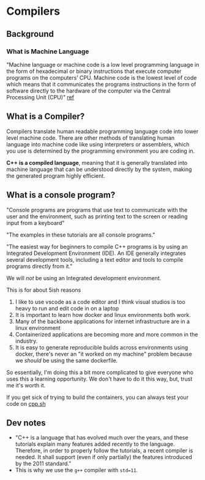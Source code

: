 # Compilers

## Background

### What is Machine Language

"Machine language or machine code is a low level programming language in the form of hexadecimal or binary instructions that execute computer programs on the computers’ CPU. Machine code is the lowest level of code which means that it communicates the programs instructions in the form of software directly to the hardware of the computer via the Central Processing Unit (CPU)" [ref](https://www.codecademy.com/resources/docs/general/machine-code)

## What is a Compiler?

Compilers translate human readable programming language code into lower level machine code. There are other methods of translating human language into machine code like using interpreters or assemblers, which you use is determined by the programming environment you are coding in.

**C++ is a compiled language**, meaning that it is generally translated into machine language that can be understood directly by the system, making the generated program highly efficient.

## What is a console program?

"Console programs are programs that use text to communicate with the user and the environment, such as printing text to the screen or reading input from a keyboard"

"The examples in these tutorials are all console programs."

"The easiest way for beginners to compile C++ programs is by using an Integrated Development Environment (IDE). An IDE generally integrates several development tools, including a text editor and tools to compile programs directly from it."

We will *not*  be using an Integrated development environment.

This is for about 5ish reasons

1. I like to use vscode as a code editor and I think visual studios is too heavy to run and edit code in on a laptop
2. It is important to learn how docker and linux environments both work.
3. Many of the backbone applications for internet infrastructure are in a linux environment
4. Containerized applications are becoming more and more common in the industry.
5. It is easy to generate reproducible builds across environments using docker, there's never an "it worked on my machine" problem because we *should* be using the same dockerfile.

So essentially, I'm doing this a bit more complicated to give everyone who uses this a learning opportunity. We don't have to do it this way, but, trust me it's worth it.

If you get sick of trying to build the containers, you can always test your code on [cpp.sh](https://cpp.sh)

## Dev notes

- "C++ is a language that has evolved much over the years, and these tutorials explain many features added recently to the language. Therefore, in order to properly follow the tutorials, a recent compiler is needed. It shall support (even if only partially) the features introduced by the 2011 standard."
- This is why we use the `g++` compiler with `std=11`.

